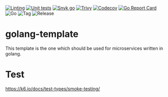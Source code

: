 [![Linting](https://github.com/hywmongous/golang-template/actions/workflows/go-linting.yml/badge.svg)](https://github.com/hywmongous/golang-template/actions/workflows/go-linting.yml)
[![Unit tests](https://github.com/hywmongous/golang-template/actions/workflows/go-test.yml/badge.svg)](https://github.com/hywmongous/golang-template/actions/workflows/go-test.yml)
[![Snyk go](https://github.com/hywmongous/golang-template/actions/workflows/snyk-go.yml/badge.svg)](https://github.com/hywmongous/golang-template/actions/workflows/snyk-go.yml)
[![Trivy](https://github.com/hywmongous/golang-template/actions/workflows/trivy.yml/badge.svg)](https://github.com/hywmongous/golang-template/actions/workflows/trivy.yml)
[![Codecov](https://codecov.io/gh/hywmongous/golang-template/branch/main/graph/badge.svg?token=QYZJBMQM1O)](https://codecov.io/gh/hywmongous/golang-template)
[![Go Report Card](https://goreportcard.com/badge/github.com/hywmongous/golang-template)](https://goreportcard.com/report/github.com/hywmongous/golang-template)
![Go](https://img.shields.io/github/go-mod/go-version/hywmongous/golang-template)
![Tag](https://img.shields.io/github/v/tag/hywmongous/golang-template)
![Release](https://img.shields.io/github/v/release/hywmongous/golang-template)

# golang-template
This template is the one which should be used for microservices written in golang.

# Test
https://k6.io/docs/test-types/smoke-testing/
